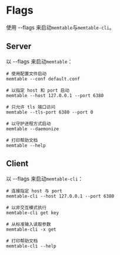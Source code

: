 # Flags

使用 --flags 来启动`memtable`与`memtable-cli`。

## Server
以 --flags 来启动`memtable`：

```shell
# 使用配置文件启动
memtable --conf default.conf

# 以指定 host 和 port 启动
memtable --host 127.0.0.1 --port 6380

# 只允许 tls 端口访问
memtable --tls-port 6380 --port 0

# 以守护进程方式启动
memtable --daemonize

# 打印帮助文档
memtable --help
```
## Client
以 --flags 来启动`memtable-cli`：

```shell
# 连接指定 host 与 port
memtable-cli --host 127.0.0.1 --port 6380

# 以非交互模式执行
memtable-cli get key

# 从标准输入读取参数
memtable-cli -x get

# 打印帮助文档
memtable-cli --help
```

